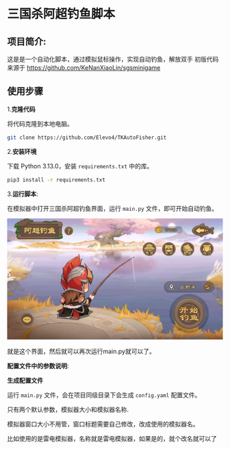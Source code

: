 # 三国杀阿超钓鱼脚本

## **项目简介**: 

这是是一个自动化脚本，通过模拟鼠标操作，实现自动钓鱼，解放双手
初版代码来源于 https://github.com/KeNanXiaoLin/sgsminigame

## **使用步骤**

1.**克隆代码** 

将代码克隆到本地电脑。

```bash
git clone https://github.com/Elevo4/TKAutoFisher.git
```

2.**安装环境**

下载 Python 3.13.0，安装 `requirements.txt` 中的库。

```bash
pip3 install -r requirements.txt
```

3.**运行脚本**: 

在模拟器中打开三国杀阿超钓鱼界面，运行 `main.py` 文件，即可开始自动钓鱼。

![image](images/description_images/diaoyu.png)

就是这个界面，然后就可以再次运行main.py就可以了。

**配置文件中的参数说明**:

**生成配置文件**

运行 `main.py` 文件，会在项目同级目录下会生成 `config.yaml` 配置文件。

只有两个默认参数，模拟器大小和模拟器名称.

模拟器窗口大小不用管，窗口标题需要自己修改，改成使用的模拟器名。

比如使用的是雷电模拟器，名称就是雷电模拟器，如果是的，就个改名就可以了
